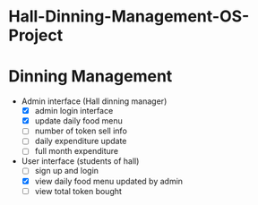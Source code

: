 # Hall-Dinning-Management-OS-Project

# Dinning Management

- Admin interface (Hall dinning manager)
    - [x]  admin login interface
    - [x]  update daily food menu
    - [ ]  number of token sell info
    - [ ]  daily expenditure update
    - [ ]  full month expenditure
- User interface (students of hall)
    - [ ]  sign up and login
    - [x]  view daily food menu updated by admin
    - [ ]  view total token bought
